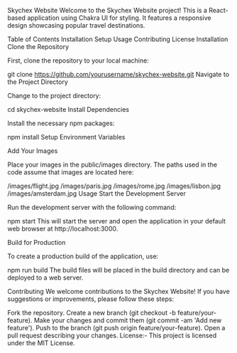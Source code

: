 Skychex Website
Welcome to the Skychex Website project! This is a React-based application using Chakra UI for styling. It features a responsive design showcasing popular travel destinations.

Table of Contents
Installation
Setup
Usage
Contributing
License
Installation
Clone the Repository

First, clone the repository to your local machine:


git clone https://github.com/yourusername/skychex-website.git
Navigate to the Project Directory

Change to the project directory:

cd skychex-website
Install Dependencies

Install the necessary npm packages:

npm install
Setup
Environment Variables

Add Your Images

Place your images in the public/images directory. The paths used in the code assume that images are located here:

/images/flight.jpg
/images/paris.jpg
/images/rome.jpg
/images/lisbon.jpg
/images/amsterdam.jpg
Usage
Start the Development Server

Run the development server with the following command:

npm start
This will start the server and open the application in your default web browser at http://localhost:3000.

Build for Production

To create a production build of the application, use:

npm run build
The build files will be placed in the build directory and can be deployed to a web server.

Contributing
We welcome contributions to the Skychex Website! If you have suggestions or improvements, please follow these steps:

Fork the repository.
Create a new branch (git checkout -b feature/your-feature).
Make your changes and commit them (git commit -am 'Add new feature').
Push to the branch (git push origin feature/your-feature).
Open a pull request describing your changes.
License:-
This project is licensed under the MIT License.
